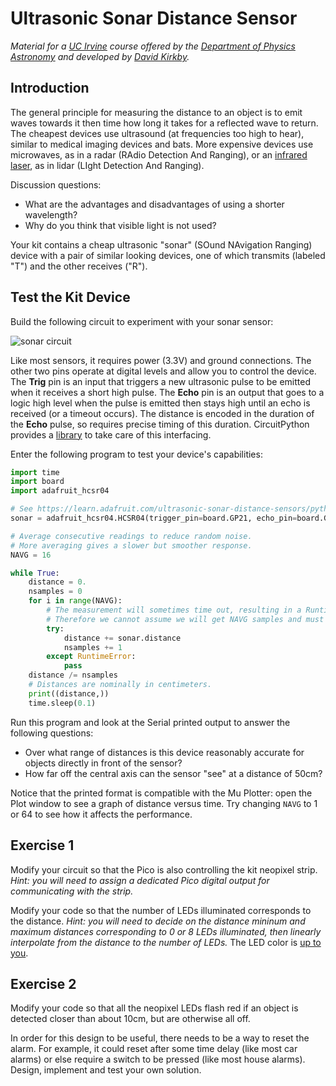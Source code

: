 # Ultrasonic Sonar Distance Sensor

*Material for a [UC Irvine](https://uci.edu/) course offered by the [Department of Physics Astronomy](https://www.physics.uci.edu/) and developed by [David Kirkby](https://faculty.sites.uci.edu/dkirkby/).*

## Introduction

The general principle for measuring the distance to an object is to emit waves towards it then time how long it takes for a reflected wave to return.  The cheapest devices use ultrasound (at frequencies too high to hear), similar to medical imaging devices and bats.  More expensive devices use microwaves, as in a radar (RAdio Detection And Ranging), or an [infrared laser](https://www.adafruit.com/product/4058), as in lidar (LIght Detection And Ranging).

Discussion questions:
 - What are the advantages and disadvantages of using a shorter wavelength?
 - Why do you think that visible light is not used?

Your kit contains a cheap ultrasonic "sonar" (SOund NAvigation Ranging) device with a pair of similar looking devices, one of which transmits (labeled "T") and the other receives ("R").

## Test the Kit Device

Build the following circuit to experiment with your sonar sensor:

![sonar circuit](../img/sonar-circuit.jpg)

Like most sensors, it requires power (3.3V) and ground connections. The other two pins operate at digital levels and allow you to control the device.  The **Trig** pin is an input that triggers a new ultrasonic pulse to be emitted when it receives a short high pulse.  The **Echo** pin is an output that goes to a logic high level when the pulse is emitted then stays high until an echo is received (or a timeout occurs).  The distance is encoded in the duration of the **Echo** pulse, so requires precise timing of this duration.  CircuitPython provides a [library](https://github.com/adafruit/Adafruit_CircuitPython_HCSR04) to take care of this interfacing.

Enter the following program to test your device's capabilities:
```python
import time
import board
import adafruit_hcsr04

# See https://learn.adafruit.com/ultrasonic-sonar-distance-sensors/python-circuitpython
sonar = adafruit_hcsr04.HCSR04(trigger_pin=board.GP21, echo_pin=board.GP22)

# Average consecutive readings to reduce random noise.
# More averaging gives a slower but smoother response.
NAVG = 16

while True:
    distance = 0.
    nsamples = 0
    for i in range(NAVG):
        # The measurement will sometimes time out, resulting in a RuntimeError.
        # Therefore we cannot assume we will get NAVG samples and must count them.
        try:
            distance += sonar.distance
            nsamples += 1
        except RuntimeError:
            pass
    distance /= nsamples
    # Distances are nominally in centimeters.
    print((distance,))
    time.sleep(0.1)
```
Run this program and look at the Serial printed output to answer the following questions:
 - Over what range of distances is this device reasonably accurate for objects directly in front of the sensor?
 - How far off the central axis can the sensor "see" at a distance of 50cm?

Notice that the printed format is compatible with the Mu Plotter: open the Plot window to see a graph of distance versus time.  Try changing `NAVG` to 1 or 64 to see how it affects the performance.

## Exercise 1

Modify your circuit so that the Pico is also controlling the kit neopixel strip. *Hint: you will need to assign a dedicated Pico digital output for communicating with the strip.*

Modify your code so that the number of LEDs illuminated corresponds to the distance. *Hint: you will need to decide on the distance mininum and maximum distances corresponding to 0 or 8 LEDs illuminated, then linearly interpolate from the distance to the number of LEDs.*  The LED color is [up to you](https://www.rapidtables.com/web/color/RGB_Color.html).

## Exercise 2

Modify your code so that all the neopixel LEDs flash red if an object is detected closer than about 10cm, but are otherwise all off.

In order for this design to be useful, there needs to be a way to reset the alarm. For example, it could reset after some time delay (like most car alarms) or else require a switch to be pressed (like most house alarms).  Design, implement and test your own solution.
